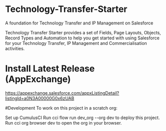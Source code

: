 # Technology-Transfer-Starter

A foundation for Technology Transfer and IP Management on Salesforce

Technology Transfer Starter provides a set of Fields, Page Layouts, Objects, Record Types and Automation to help you get started with using Salesforce for your Technology Transfer, IP Management and Commercialisation activities.

# Install Latest Release (AppExchange)
https://appexchange.salesforce.com/appxListingDetail?listingId=a0N3A00000G0x6zUAB

#Development
To work on this project in a scratch org:

Set up CumulusCI
Run cci flow run dev_org --org dev to deploy this project.
Run cci org browser dev to open the org in your browser.
